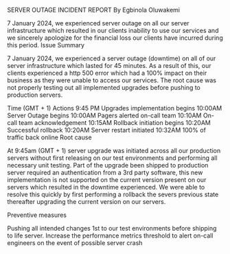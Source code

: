 SERVER OUTAGE INCIDENT REPORT
By Egbinola Oluwakemi

 
7 January 2024, we experienced server outage on all our server infrastructure which resulted in our clients inability to use our services and we sincerely apologize for the financial loss our clients have incurred during this period.
Issue Summary
 
 
7 January 2024, we experienced a server outage (downtime) on all of our server infrastructure which lasted for 45 minutes. As a result of this, our clients experienced a http 500 error which had a 100% impact on their business as they were unable to access our services. The root cause was not properly testing out all implemented upgrades before pushing to production servers.
 
Time (GMT + 1) Actions
9:45 PM          	Upgrades implementation begins
10:00AM        	Server Outage begins
10:00AM        	Pagers alerted on-call team
10:10AM        	On-call team acknowledgement
10:15AM        	Rollback initiation begins
10:20AM        	Successful rollback
10:20AM        	Server restart initiated
10:32AM        	100% of traffic back online
Root cause
 
 
At 9:45am (GMT + 1) server upgrade was initiated across all our production servers without first releasing on our test environments and performing all necessary unit testing. Part of the upgrade been shipped to production server required an authentication from a 3rd party software, this new implementation is not supported on the current version present on our servers which resulted in the downtime experienced. We were able to resolve this quickly by first performing a rollback the severs previous state thereafter upgrading the current version on our servers.
 
Preventive measures
 
 
Pushing all intended changes 1st to our test environments before shipping to life server.
Increase the performance metrics threshold to alert on-call engineers on the event of possible server crash
